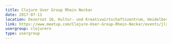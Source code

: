 ```yaml
---
title: Clojure User Group Rhein Neckar
date: 2017-07-11
location: Dezernat 16, Kultur- und Kreativwirtschaftszentrum, Heidelberg
link: https://www.meetup.com/Clojure-User-Group-Rhein-Neckar/events/jlsljmywkbpb/
usergroup: clojurern
type: usergroup
---
```

